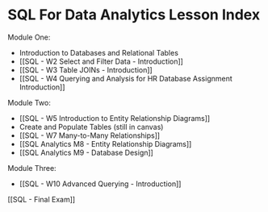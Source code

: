 # SQL For Data Analytics Lesson Index

Module One:
- Introduction to Databases and Relational Tables
- [[SQL - W2 Select and Filter Data - Introduction]]
- [[SQL - W3 Table JOINs - Introduction]]
- [[SQL - W4 Querying and Analysis for HR Database Assignment Introduction]]

Module Two:
- [[SQL - W5 Introduction to Entity Relationship Diagrams]]
- Create and Populate Tables (still in canvas)
- [[SQL - W7 Many-to-Many Relationships]]
- [[SQL Analytics M8 - Entity Relationship Diagrams]]
- [[SQL Analytics M9 - Database Design]]

Module Three:
- [[SQL - W10 Advanced Querying - Introduction]]

[[SQL - Final Exam]]